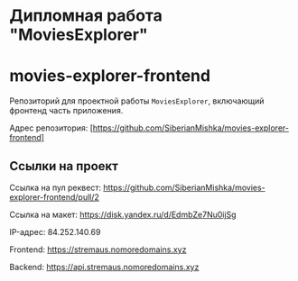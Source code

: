 # Дипломная работа "MoviesExplorer"

# movies-explorer-frontend

Репозиторий для проектной работы `MoviesExplorer`, включающий фронтенд часть приложения.

Адрес репозитория: [https://github.com/SiberianMishka/movies-explorer-frontend]

## Ссылки на проект

Ссылка на пул реквест: https://github.com/SiberianMishka/movies-explorer-frontend/pull/2

Ссылка на макет: https://disk.yandex.ru/d/EdmbZe7Nu0ijSg

IP-адрес: 84.252.140.69

Frontend: https://stremaus.nomoredomains.xyz

Backend: https://api.stremaus.nomoredomains.xyz

